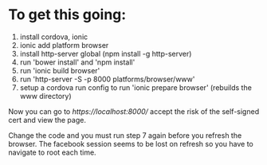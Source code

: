 # To get this going:
1. install cordova, ionic
2. ionic add platform browser
3. install http-server global (npm install -g http-server)
4. run 'bower install' and 'npm install'
5. run 'ionic build browser'
6. run 'http-server -S -p 8000 platforms/browser/www'
7. setup a cordova run config to run 'ionic prepare browser' (rebuilds the www directory)

Now you can go to *https://localhost:8000/* accept the risk of the self-signed cert and view the page.

Change the code and you must run step 7 again before you refresh the browser.  The facebook session seems to be lost on refresh so you have to navigate to root each time.